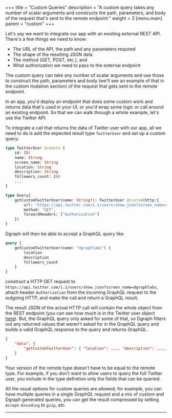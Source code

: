 +++
title = "Custom Queries"
description = "A custom query takes any number of scalar arguments and constructs the path, parameters, and body of the request that's sent to the remote endpoint."
weight = 3
[menu.main]
    parent = "custom"
+++

Let's say we want to integrate our app with an existing external REST API.  There's a few things we need to know:

* The URL of the API, the path and any parameters required
* The shape of the resulting JSON data
* The method (GET, POST, etc.), and
* What authorization we need to pass to the external endpoint

The custom query can take any number of scalar arguments and use those to construct the path, parameters and body (we'll see an example of that in the custom mutation section) of the request that gets sent to the remote endpoint.

In an app, you'd deploy an endpoint that does some custom work and returns data that's used in your UI, or you'd wrap some logic or call around an existing endpoint.  So that we can walk through a whole example, let's use the Twitter API.

To integrate a call that returns the data of Twitter user with our app, all we need to do is add the expected result type `TwitterUser` and set up a custom query:

```graphql
type TwitterUser @remote {
    id: ID!
    name: String
    screen_name: String
    location: String
    description: String
    followers_count: Int
    ...
}

type Query{
    getCustomTwitterUser(name: String!): TwitterUser @custom(http:{
        url: "https://api.twitter.com/1.1/users/show.json?screen_name=$name"
        method: "GET",
        forwardHeaders: ["Authorization"]
    })
}
```

Dgraph will then be able to accept a GraphQL query like

```graphql
query {
    getCustomTwitterUser(name: "dgraphlabs") {
        location
        description
        followers_count
    }
}
```

construct a HTTP GET request to `https://api.twitter.com/1.1/users/show.json?screen_name=dgraphlabs`, attach header `Authorization` from the incoming GraphQL request to the outgoing HTTP, and make the call and return a GraphQL result.

The result JSON of the actual HTTP call will contain the whole object from the REST endpoint (you can see how much is in the Twitter user object [here](https://developer.twitter.com/en/docs/tweets/data-dictionary/overview/user-object)).  But, the GraphQL query only asked for some of that, so Dgraph filters out any returned values that weren't asked for in the GraphQL query and builds a valid GraphQL response to the query and returns GraphQL.

```json
{
    "data": {
        "getCustomTwitterUser": { "location": ..., "description": ..., "followers_count": ... }
    }
}
```

Your version of the remote type doesn't have to be equal to the remote type.  For example, if you don't want to allow users to query the full Twitter user, you include in the type definition only the fields that can be queried.

All the usual options for custom queries are allowed; for example, you can have multiple queries in a single GraphQL request and a mix of custom and Dgraph generated queries, you can get the result compressed by setting `Accept-Encoding` to `gzip`, etc.

---
